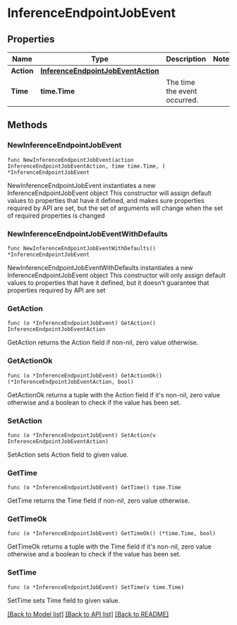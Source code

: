 # InferenceEndpointJobEvent

## Properties

Name | Type | Description | Notes
------------ | ------------- | ------------- | -------------
**Action** | [**InferenceEndpointJobEventAction**](InferenceEndpointJobEventAction.md) |  | 
**Time** | **time.Time** | The time the event occurred. | 

## Methods

### NewInferenceEndpointJobEvent

`func NewInferenceEndpointJobEvent(action InferenceEndpointJobEventAction, time time.Time, ) *InferenceEndpointJobEvent`

NewInferenceEndpointJobEvent instantiates a new InferenceEndpointJobEvent object
This constructor will assign default values to properties that have it defined,
and makes sure properties required by API are set, but the set of arguments
will change when the set of required properties is changed

### NewInferenceEndpointJobEventWithDefaults

`func NewInferenceEndpointJobEventWithDefaults() *InferenceEndpointJobEvent`

NewInferenceEndpointJobEventWithDefaults instantiates a new InferenceEndpointJobEvent object
This constructor will only assign default values to properties that have it defined,
but it doesn't guarantee that properties required by API are set

### GetAction

`func (o *InferenceEndpointJobEvent) GetAction() InferenceEndpointJobEventAction`

GetAction returns the Action field if non-nil, zero value otherwise.

### GetActionOk

`func (o *InferenceEndpointJobEvent) GetActionOk() (*InferenceEndpointJobEventAction, bool)`

GetActionOk returns a tuple with the Action field if it's non-nil, zero value otherwise
and a boolean to check if the value has been set.

### SetAction

`func (o *InferenceEndpointJobEvent) SetAction(v InferenceEndpointJobEventAction)`

SetAction sets Action field to given value.


### GetTime

`func (o *InferenceEndpointJobEvent) GetTime() time.Time`

GetTime returns the Time field if non-nil, zero value otherwise.

### GetTimeOk

`func (o *InferenceEndpointJobEvent) GetTimeOk() (*time.Time, bool)`

GetTimeOk returns a tuple with the Time field if it's non-nil, zero value otherwise
and a boolean to check if the value has been set.

### SetTime

`func (o *InferenceEndpointJobEvent) SetTime(v time.Time)`

SetTime sets Time field to given value.



[[Back to Model list]](../README.md#documentation-for-models) [[Back to API list]](../README.md#documentation-for-api-endpoints) [[Back to README]](../README.md)


